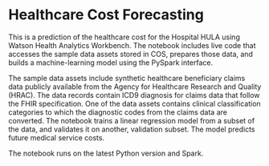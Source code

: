 # Healthcare Cost Forecasting 
This is a prediction of the healthcare cost for the Hospital HULA using Watson Health Analytics Workbench.  The notebook includes live code that accesses the sample data assets stored in COS, prepares those data, and builds a machine-learning model using the PySpark interface. 

The sample data assets include synthetic healthcare beneficiary claims data publicly available from the Agency for Healthcare Research and Quality (HRAC). The data records contain ICD9 diagnosis for claims data that follow the FHIR specification. One of the data assets contains clinical classification categories to which the diagnostic codes from the claims data are converted. The notebook trains a linear regression model from a subset of the data, and validates it on another, validation subset. The model predicts future medical service costs. 

The notebook runs on the latest Python version and Spark.
